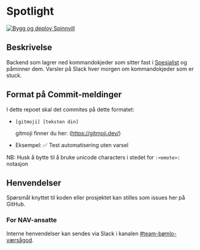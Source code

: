 # Spotlight
[![Bygg og deploy Spinnvill](https://github.com/navikt/helse-spotlight/actions/workflows/main.yml/badge.svg)](https://github.com/navikt/helse-spotlight/actions/workflows/main.yml)

## Beskrivelse
Backend som lagrer ned kommandokjeder som sitter fast i [Spesialist](https://github.com/navikt/helse-spotlight) og påminner dem.
Varsler på Slack hver morgen om kommandokjeder som er stuck.

## Format på Commit-meldinger 
I dette repoet skal det commites på dette formatet:
- `[gitmoji] [teksten din]`

  gitmoji finner du her: (https://gitmoji.dev/)
- Eksempel: ✅ Test automatisering uten varsel

NB: Husk å bytte til å bruke unicode characters i stedet for `:<emote>:` notasjon

## Henvendelser
Spørsmål knyttet til koden eller prosjektet kan stilles som issues her på GitHub.

### For NAV-ansatte
Interne henvendelser kan sendes via Slack i kanalen [#team-bømlo-værsågod](https://nav-it.slack.com/archives/C019637N90X).